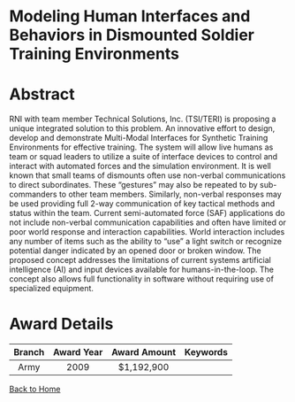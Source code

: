 
Modeling Human Interfaces and Behaviors in Dismounted Soldier Training Environments
===================================================================================

# Abstract


RNI with team member Technical Solutions, Inc. (TSI/TERI) is proposing a unique integrated solution to this problem.  An innovative effort to design, develop and demonstrate Multi-Modal Interfaces for Synthetic Training Environments for effective training.  The system will allow live humans as team or squad leaders to utilize a suite of interface devices to control and interact with automated forces and the simulation environment.   It is well known that small teams of dismounts often use non-verbal communications to direct subordinates.  These “gestures” may also be repeated to by sub-commanders to other team members.  Similarly, non-verbal responses may be used providing full 2-way communication of key tactical methods and status within the team.  Current semi-automated force (SAF) applications do not include non-verbal communication capabilities and often have limited or poor world response and interaction capabilities.   World interaction includes any number of items such as the ability to “use” a light switch or recognize potential danger indicated by an opened door or broken window. The proposed concept addresses the limitations of current systems artificial intelligence (AI) and input devices available for humans-in-the-loop.  The concept also allows full functionality in software without requiring use of specialized equipment.  

# Award Details

|Branch|Award Year|Award Amount|Keywords|
| :---: | :---: | :---: | :---: |
|Army|2009|$1,192,900||
  
  


[Back to Home](https://github.com/chrischow/dod_sbir_awards#975)